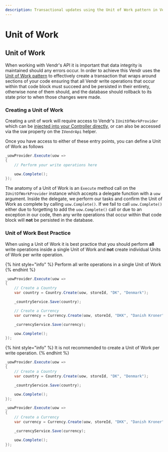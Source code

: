 ```yaml
---
description: Transactional updates using the Unit of Work pattern in Vendr.
---
```


# Unit of Work

## Unit of Work

When working with Vendr's API it is important that data integrity is maintained should any errors occur. In order to achieve this Vendr uses the [Unit of Work pattern](https://www.martinfowler.com/eaaCatalog/unitOfWork.html) to effectively create a transaction that wraps around sections of your code ensuring that all Vendr write operations that occur within that code block must succeed and be persisted in their entirety, otherwise none of them should, and the database should rollback to its state prior to when those changes were made.

### Creating a Unit of Work

Creating a unit of work will require access to Vendr's `IUnitOfWorkProvider` which can be [injected into your Controller directly](dependency-injection.md), or can also be accessed via the `UoW` property on the `IVendrApi` helper.

Once you have access to either of these entry points, you can define a Unit of Work as follows

```csharp
_uowProvider.Execute(uow =>
{
    // Perform your write operations here

    uow.Complete();
});

```

The anatomy of a Unit of Work is an `Execute` method call on the `IUnitOfWorkProvider` instance which accepts a delegate function with a `uow` argument. Inside the delegate, we perform our tasks and confirm the Unit of Work as complete by calling `uow.Complete()`. If we fail to call `uow.Complete()` either due to forgetting to add the `uow.Complete()` call or due to an exception in our code, then any write operations that occur within that code block will **not** be persisted in the database.

### Unit of Work Best Practice

When using a Unit of Work it is best practice that you should perform **all** write operations inside a single Unit of Work and **not** create individual Units of Work per write operation.

{% hint style="info" %}
Perform all write operations in a single Unit of Work
{% endhint %}

```csharp
_uowProvider.Execute(uow =>
{
    // Create a Country
    var country = Country.Create(uow, storeId, "DK", "Denmark");

    _countryService.Save(country);

    // Create a Currency
    var currency = Currency.Create(uow, storeId, "DKK", "Danish Kroner", "da-DK");

    _currencyService.Save(currency);

    uow.Complete();
});
```

{% hint style="info" %}
It is not recommended to create a Unit of Work per write operation.
{% endhint %}

```csharp
_uowProvider.Execute(uow =>
{
    // Create a Country
    var country = Country.Create(uow, storeId, "DK", "Denmark");

    _countryService.Save(country);

    uow.Complete();
});

_uowProvider.Execute(uow =>
{
    // Create a Currency
    var currency = Currency.Create(uow, storeId, "DKK", "Danish Kroner", "da-DK");

    _currencyService.Save(currency);

    uow.Complete();
});
```
